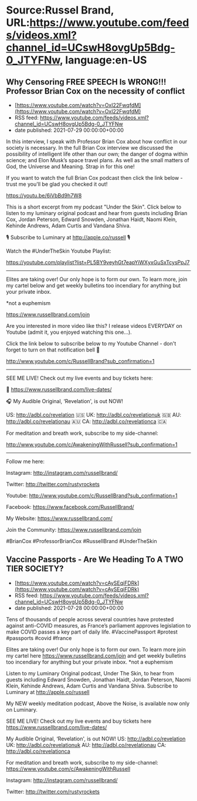 # Source:Russel Brand, URL:https://www.youtube.com/feeds/videos.xml?channel_id=UCswH8ovgUp5Bdg-0_JTYFNw, language:en-US

## Why Censoring FREE SPEECH Is WRONG!!! Professor Brian Cox on the necessity of conflict
 - [https://www.youtube.com/watch?v=OxI22FwqfdM](https://www.youtube.com/watch?v=OxI22FwqfdM)
 - RSS feed: https://www.youtube.com/feeds/videos.xml?channel_id=UCswH8ovgUp5Bdg-0_JTYFNw
 - date published: 2021-07-29 00:00:00+00:00

In this interview, I speak with Professor Brian Cox about how conflict in our society is necessary. In the full Brian Cox interview we discussed the possibility of intelligent life other than our own; the danger of dogma within science; and Elon Musk’s space travel plans. As well as the small matters of God, the Universe and Meaning. Strap in for this one!

If you want to watch the full Brian Cox podcast then click the link below - trust me you'll be glad you checked it out!

https://youtu.be/6iVbBd9h7W8

This is a short excerpt from my podcast "Under the Skin". Click below to listen to my luminary original podcast and hear from guests including Brian Cox, Jordan Peterson, Edward Snowden, Jonathan Haidt, Naomi Klein, Kehinde Andrews, Adam Curtis and Vandana Shiva.

🎙️ Subscribe to Luminary at http://apple.co/russell 🎙️

Watch the #UnderTheSkin Youtube Playlist:

https://youtube.com/playlist?list=PL5BY9veyhGt7eapYiWXyxGuSxTcysPpJ7

______________________________________________
Elites are taking over! Our only hope is to form our own. To learn more, join my cartel below and get weekly bulletins too incendiary for anything but your private inbox.

*not a euphemism

https://www.russellbrand.com/join

Are you interested in more video like this? I release videos EVERYDAY on Youtube (admit it, you enjoyed watching this one...). 

Click the link below to subscribe below to my Youtube Channel - don't forget to turn on that notification bell 🔔

http://www.youtube.com/c/RussellBrand?sub_confirmation=1

______________________________________________
SEE ME LIVE! Check out my live events and buy tickets here:

📅 https://www.russellbrand.com/live-dates/ 

🎧 My Audible Original, ‘Revelation', is out NOW!

US: http://adbl.co/revelation 🇺🇸
UK: http://adbl.co/revelationuk 🇬🇧
AU: http://adbl.co/revelationau 🇦🇺
CA: http://adbl.co/revelationca 🇨🇦

For meditation and breath work, subscribe to my side-channel:

http://www.youtube.com/c/AwakeningWithRussell?sub_confirmation=1

______________________________________________
Follow me here:

Instagram:
http://instagram.com/russellbrand/

Twitter: 
http://twitter.com/rustyrockets

Youtube:
http://www.youtube.com/c/RussellBrand?sub_confirmation=1

Facebook:
https://www.facebook.com/RussellBrand/

My Website:
https://www.russellbrand.com/

Join the Community:
https://www.russellbrand.com/join

#BrianCox #ProfessorBrianCox #RussellBrand #UnderTheSkin

## Vaccine Passports - Are We Heading To A TWO TIER SOCIETY?
 - [https://www.youtube.com/watch?v=cAySEqiFDRk](https://www.youtube.com/watch?v=cAySEqiFDRk)
 - RSS feed: https://www.youtube.com/feeds/videos.xml?channel_id=UCswH8ovgUp5Bdg-0_JTYFNw
 - date published: 2021-07-28 00:00:00+00:00

Tens of thousands of people across several countries have protested against anti-COVID measures, as France’s parliament approves legislation to make COVID passes a key part of daily life. 
#VaccinePassport #protest #passports #covid #france  

Elites are taking over! Our only hope is to form our own. To learn more join my cartel here https://www.russellbrand.com/join and get weekly bulletins too incendiary for anything but your private inbox.
*not a euphemism

Listen to my Luminary Original podcast, Under The Skin, to hear from guests including Edward Snowden, Jonathan Haidt, Jordan Peterson, Naomi Klein, Kehinde Andrews, Adam Curtis and Vandana Shiva.
Subscribe to Luminary at http://apple.co/russell 

My NEW weekly meditation podcast, Above the Noise, is available now only on Luminary.

SEE ME LIVE! Check out my live events and buy tickets here https://www.russellbrand.com/live-dates/ 

My Audible Original, ‘Revelation', is out NOW!
US: http://adbl.co/revelation
UK: http://adbl.co/revelationuk
AU: http://adbl.co/revelationau
CA: http://adbl.co/revelationca

For meditation and breath work, subscribe to my side-channel: 
https://www.youtube.com/c/AwakeningWithRussell

Instagram: 
http://instagram.com/russellbrand/

Twitter: 
http://twitter.com/rustyrockets

